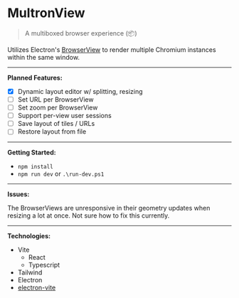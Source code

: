 


# MultronView

> A multiboxed browser experience (📦)

Utilizes Electron's [BrowserView](https://www.electronjs.org/docs/latest/api/browser-view) to render multiple Chromium instances within the same window.

---

**Planned Features:**

 - [x] Dynamic layout editor w/ splitting, resizing 
 - [ ] Set URL per BrowserView
 - [ ] Set zoom per BrowserView
 - [ ] Support per-view user sessions
 - [ ] Save layout of tiles / URLs
 - [ ] Restore layout from file

---

**Getting Started:**

- `npm install`
- `npm run dev` or `.\run-dev.ps1`

---

**Issues:**

The BrowserViews are unresponsive in their geometry updates when resizing a lot at once. Not sure how to fix this currently.

---

**Technologies:**

- Vite
	- React
	- Typescript
- Tailwind
- Electron
- [electron-vite](https://electron-vite.org/)
